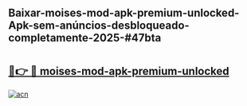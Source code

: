 ## Baixar-moises-mod-apk-premium-unlocked-Apk-sem-anúncios-desbloqueado-completamente-2025-#47bta

# <h2><a href="https://ainizakaria.my?title=moises-mod-apk-premium-unlocked&ref=22M">🔗👉 🔴 moises-mod-apk-premium-unlocked</a></h2>

[![acn](https://github.com/user-attachments/assets/0f9c940e-d8b0-45ae-aac7-cd30a18b3e1c)](https://ainizakaria.my?title=moises-mod-apk-premium-unlocked&ref=22M)

